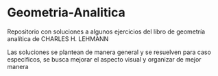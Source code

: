# Geometria-Analitica
Repositorio con soluciones a algunos ejercicios del libro de geometría analítica de CHARLES H. LEHMANN

Las soluciones se plantean de manera general y se resuelven para caso especificos, se busca mejorar el aspecto visual y organizar de mejor manera
